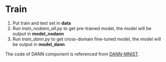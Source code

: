 # Train
1. Put train and test set in **data**
2. Run *train_nodann_all.py* to get pre-trained model, the model will be output in **model_nodann**
3. Run *train_dann.py* to get cross-domain fine-tuned model, the model will be output in **model_dann**

The code of DANN component is referenced from [DANN-MNIST](https://github.com/Daipuwei/DANN-MNIST).